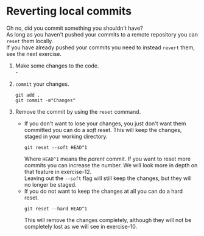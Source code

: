 # Reverting local commits

Oh no, did you commit something you shouldn't have?  
As long as you haven't pushed your commits to a remote repository you can `reset` them locally.  
If you have already pushed your commits you need to instead `revert` them, see the next exercise.

1. Make some changes to the code.  
    \-  

2. `commit` your changes.
    ```
    git add .
    git commit -m"Changes"
    ```

4. Remove the commit by using the `reset` command. 
    - If you don't want to lose your changes, you just don't want them committed you can do a *soft* reset. This will keep the changes, staged in your working directory.
        ``` 
        git reset --soft HEAD^1
        ```
        Where `HEAD^1` means the *parent* commit. If you want to reset more commits you can increase the number. We will look more in depth on that feature in exercise-12.  
        Leaving out the `--soft` flag will still keep the changes, but they will no longer be staged.
    - If you do not want to keep the changes at all you can do a hard reset.
        ```
        git reset --hard HEAD^1
        ```
        This will remove the changes completely, although they will not be completely lost as we will see in exercise-10.
    

